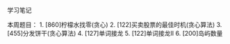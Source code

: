 学习笔记

本周题目：
    1. [860]柠檬水找零(贪心)
    2. [122]买卖股票的最佳时机(贪心算法)
    3. [455]分发饼干(贪心算法)
    4. [127]单词接龙
    5. [122]单词接龙II
    6. [200]岛屿数量
    
